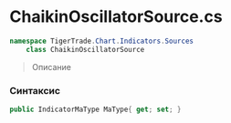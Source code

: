 
# ChaikinOscillatorSource.cs
```csharp
namespace TigerTrade.Chart.Indicators.Sources  
    class ChaikinOscillatorSource
```

> Описание

### Синтаксис
```csharp
public IndicatorMaType MaType{ get; set; }
```
